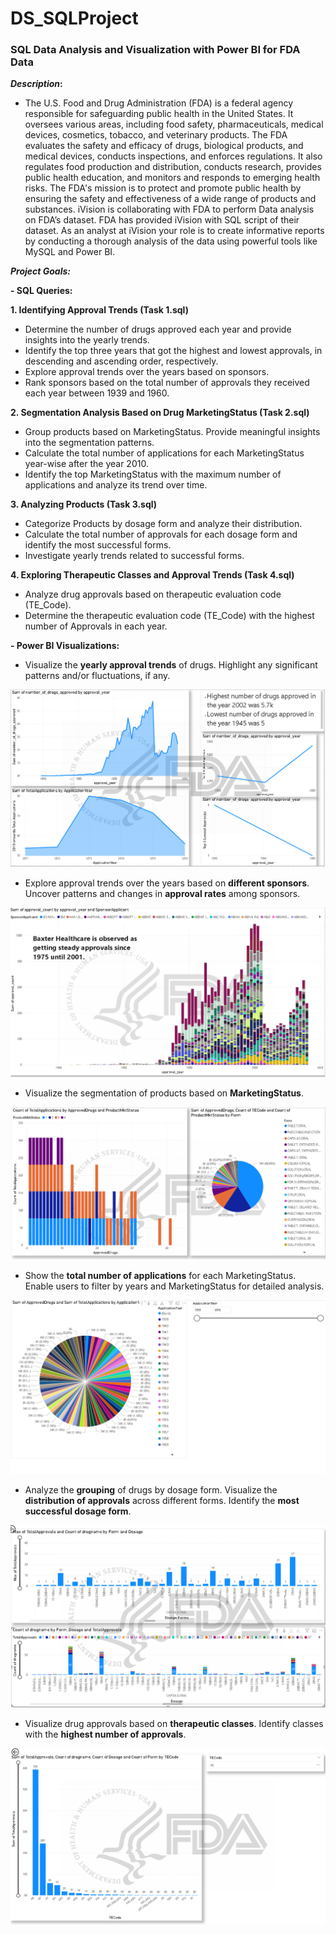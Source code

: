 # DS_SQLProject
### SQL Data Analysis and Visualization with Power BI for FDA Data

**_Description_:**
- The U.S. Food and Drug Administration (FDA) is a federal agency responsible for safeguarding public health in the United States. It oversees various areas, including food safety, pharmaceuticals, medical devices, cosmetics, tobacco, and veterinary products. The FDA evaluates the safety and efficacy of drugs, biological products, and medical devices, conducts inspections, and enforces regulations. It also regulates food production and distribution, conducts research, provides public health education, and monitors and responds to emerging health risks. The FDA's mission is to protect and promote public health by ensuring the safety and effectiveness of a wide range of products and substances. iVision is collaborating with FDA to perform Data analysis on FDA’s dataset. FDA has provided iVision with SQL script of their dataset. As an analyst at iVision your role is to create informative reports by conducting a thorough analysis of the data using powerful tools like MySQL and Power BI.

**_Project Goals:_**

**- SQL Queries:**

**1. Identifying Approval Trends (Task 1.sql)**
  - Determine the number of drugs approved each year and provide insights into the yearly trends.
  - Identify the top three years that got the highest and lowest approvals, in descending and ascending order, respectively.
  - Explore approval trends over the years based on sponsors.
  - Rank sponsors based on the total number of approvals they received each year between 1939 and 1960.

**2. Segmentation Analysis Based on Drug MarketingStatus (Task 2.sql)**
  - Group products based on MarketingStatus. Provide meaningful insights into the segmentation patterns.
  - Calculate the total number of applications for each MarketingStatus year-wise after the year 2010.
  - Identify the top MarketingStatus with the maximum number of applications and analyze its trend over time.

**3. Analyzing Products (Task 3.sql)**
  - Categorize Products by dosage form and analyze their distribution.
  - Calculate the total number of approvals for each dosage form and identify the most successful forms.
  - Investigate yearly trends related to successful forms.
    
**4. Exploring Therapeutic Classes and Approval Trends (Task 4.sql)**
  - Analyze drug approvals based on therapeutic evaluation code (TE_Code).
  - Determine the therapeutic evaluation code (TE_Code) with the highest number of Approvals in each year.

**- Power BI Visualizations:**

  - Visualize the **yearly approval trends** of drugs. Highlight any significant patterns and/or fluctuations, if any.
  
  ![YearlyApprovalTrends](/Data/YAT.PNG)
  
  - Explore approval trends over the years based on **different sponsors**. Uncover patterns and changes in **approval rates** among sponsors.

  ![SegmentationAnalysis](/Data/SBAT.PNG)

  - Visualize the segmentation of products based on **MarketingStatus**.

   ![Marketing](/Data/MSPS.PNG) 

  - Show the **total number of applications** for each MarketingStatus. Enable users to filter by years and MarketingStatus for detailed analysis.

  ![FilteredMktStatus](/Data/FMS.PNG)

  - Analyze the **grouping** of drugs by dosage form. Visualize the **distribution of approvals** across different forms. Identify the **most successful dosage form**.

  ![DosageFormGrouping](/Data/DFG.PNG)

  - Visualize drug approvals based on **therapeutic classes**. Identify classes with the **highest number of approvals**.

   ![TECApprovals](/Data/TEC.PNG)





